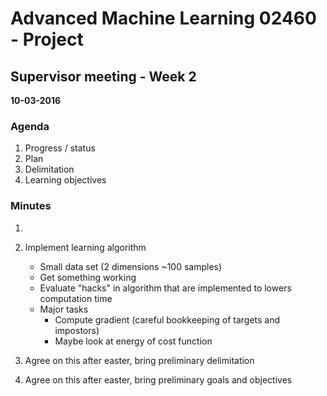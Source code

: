 # Advanced Machine Learning 02460 - Project
## Supervisor meeting - Week 2 
**10-03-2016**

### Agenda
1. Progress / status
2. Plan
3. Delimitation
4. Learning objectives

### Minutes
1. 
2. Implement learning algorithm
    - Small data set (2 dimensions ~100 samples)
    - Get something working
    - Evaluate "hacks" in algorithm that are implemented to lowers computation time
    - Major tasks
        - Compute gradient (careful bookkeeping of targets and impostors)
        - Maybe look at energy of cost function

3. Agree on this after easter, bring preliminary delimitation
4. Agree on this after easter, bring preliminary goals and objectives

